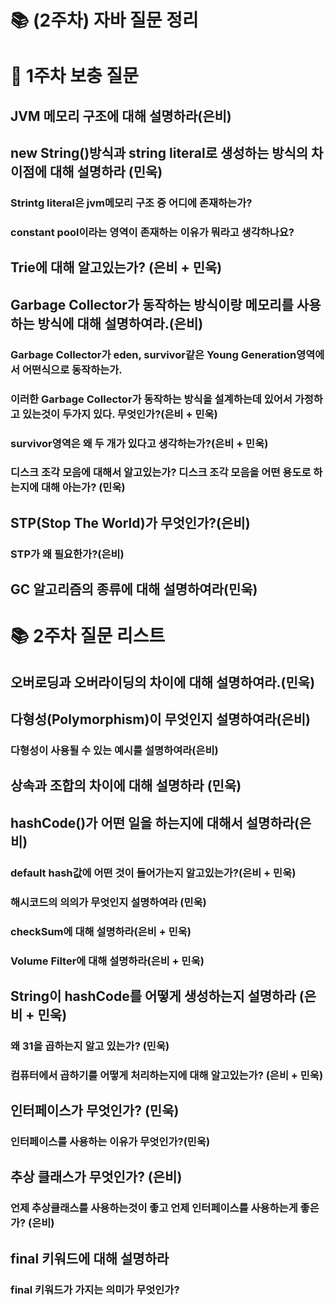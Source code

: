 # 📚 (2주차) 자바 질문 정리

# 📜 1주차 보충 질문

## JVM 메모리 구조에 대해 설명하라(은비)

## new String()방식과 string literal로 생성하는 방식의 차이점에 대해 설명하라 (민욱)

### Strintg literal은 jvm메모리 구조 중 어디에 존재하는가?

### constant pool이라는 영역이 존재하는 이유가 뭐라고 생각하나요?

## Trie에 대해 알고있는가? (은비 + 민욱)

## Garbage Collector가 동작하는 방식이랑 메모리를 사용하는 방식에 대해 설명하여라.(은비)

### Garbage Collector가 eden, survivor같은 Young Generation영역에서 어떤식으로 동작하는가.

### 이러한 Garbage Collector가 동작하는 방식을 설계하는데 있어서 가정하고 있는것이 두가지 있다. 무엇인가?(은비 + 민욱)

### survivor영역은 왜 두 개가 있다고 생각하는가?(은비 + 민욱)

### 디스크 조각 모음에 대해서 알고있는가? 디스크 조각 모음을 어떤 용도로 하는지에 대해 아는가? (민욱)

## STP(Stop The World)가 무엇인가?(은비)

### STP가 왜 필요한가?(은비)

## GC 알고리즘의 종류에 대해 설명하여라(민욱)


# 📚 2주차 질문 리스트

## 오버로딩과 오버라이딩의 차이에 대해 설명하여라.(민욱)

## 다형성(Polymorphism)이 무엇인지 설명하여라(은비)

### 다형성이 사용될 수 있는 예시를 설명하여라(은비)

## 상속과 조합의 차이에 대해 설명하라 (민욱)

## hashCode()가 어떤 일을 하는지에 대해서 설명하라(은비)

### default hash값에 어떤 것이 들어가는지 알고있는가?(은비 + 민욱)

### 해시코드의 의의가 무엇인지 설명하여라 (민욱)

### checkSum에 대해 설명하라(은비 + 민욱)

### Volume Filter에 대해 설명하라(은비 + 민욱)

## String이 hashCode를 어떻게 생성하는지 설명하라 (은비 + 민욱)

### 왜 31을 곱하는지 알고 있는가? (민욱)

### 컴퓨터에서 곱하기를 어떻게 처리하는지에 대해 알고있는가? (은비 + 민욱)

## 인터페이스가 무엇인가? (민욱)

### 인터페이스를 사용하는 이유가 무엇인가?(민욱)

## 추상 클래스가 무엇인가? (은비)

### 언제 추상클래스를 사용하는것이 좋고 언제 인터페이스를 사용하는게 좋은가? (은비)

## final 키워드에 대해 설명하라

### final 키워드가 가지는 의미가 무엇인가?




